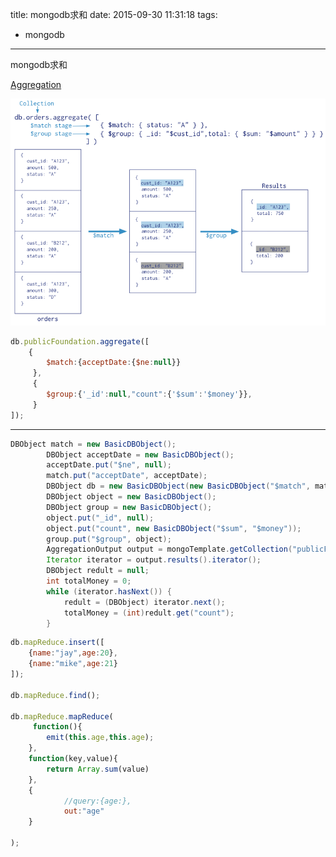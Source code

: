 title: mongodb求和
date: 2015-09-30 11:31:18
tags:
- mongodb
---
mongodb求和
<!--more-->

[Aggregation](http://docs.mongodb.org/manual/core/aggregation-introduction/)

![](/../img/aggregation-pipeline.png)

~~~javascript
db.publicFoundation.aggregate([
    {
        $match:{acceptDate:{$ne:null}}
     },
     {
        $group:{'_id':null,"count":{'$sum':'$money'}},
     }
]);
~~~


----------


~~~java
DBObject match = new BasicDBObject();
		DBObject acceptDate = new BasicDBObject();			
		acceptDate.put("$ne", null);
		match.put("acceptDate", acceptDate);
		DBObject db = new BasicDBObject(new BasicDBObject("$match", match));
		DBObject object = new BasicDBObject();
		DBObject group = new BasicDBObject();
		object.put("_id", null);
		object.put("count", new BasicDBObject("$sum", "$money"));
		group.put("$group", object);
		AggregationOutput output = mongoTemplate.getCollection("publicFoundation").aggregate(db, group);
		Iterator iterator = output.results().iterator();
		DBObject redult = null;
		int totalMoney = 0;
		while (iterator.hasNext()) {
			redult = (DBObject) iterator.next();
			totalMoney = (int)redult.get("count");
		}
~~~

~~~js
db.mapReduce.insert([
    {name:"jay",age:20},
    {name:"mike",age:21}
]);
    
db.mapReduce.find();
    
db.mapReduce.mapReduce(
     function(){
        emit(this.age,this.age);
    },
    function(key,value){
        return Array.sum(value)
    },
    {
            //query:{age:},
            out:"age"
    }
    
); 
~~~   